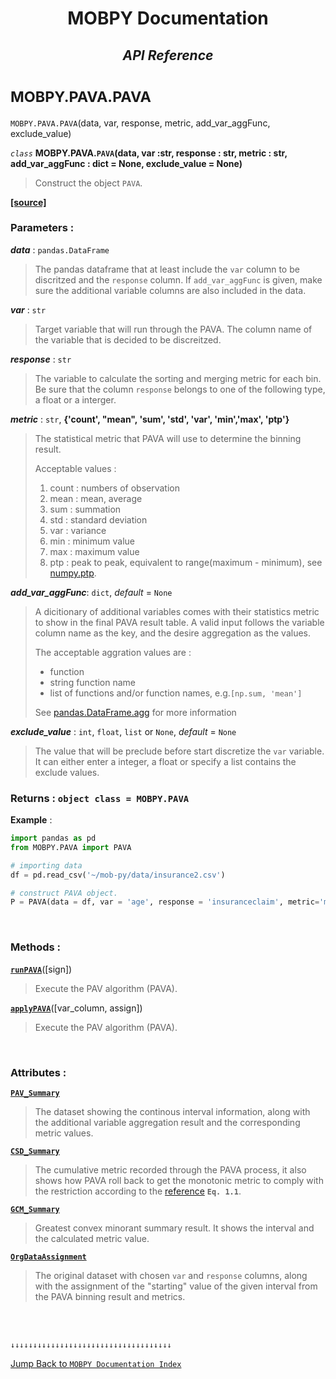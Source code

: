 <h1><strong><p align = center> MOBPY Documentation </p></strong></h1>

<h2><p  align=center><strong style = 'font-style:italic'>API Reference</strong></p></h2>


<h1><span style = 'font-size:smaller'> MOBPY.PAVA.PAVA </span></h1>

`MOBPY.PAVA.PAVA`(data, var, response, metric, add_var_aggFunc, exclude_value)

*`class`* **MOBPY.PAVA.`PAVA`(data, var :str, response : str, metric : str, add_var_aggFunc : dict = None, exclude_value = None)**

> Construct the object `PAVA`.

[**[source]**](https://github.com/ChenTaHung/Monotonic-Optimal-Binning/blob/main/src/MOBPY/PAVA.py#)

### **Parameters** : <br>

__*data*__ : `pandas.DataFrame`

> The pandas dataframe that at least include the `var` column to be discritzed and the `response` column. If `add_var_aggFunc` is given, make sure the additional variable columns are also included in the data.

__*var*__ : `str`

> Target variable that will run through the PAVA. The column name of the variable that is decided to be discreitzed.

**_response_** : `str`

> The variable to calculate the sorting and merging metric for each bin. Be sure that the column `response` belongs to one of the following type, a float or a interger.

**_metric_** : `str`, **{'count', "mean", 'sum', 'std', 'var', 'min','max', 'ptp'}**

> The statistical metric that PAVA will use to determine the binning result. 
> 
> Acceptable values :
> 1. count : numbers of observation
> 2. mean : mean, average
> 3. sum : summation
> 4. std : standard deviation
> 5. var : variance
> 6. min : minimum value
> 7. max : maximum value
> 8. ptp : peak to peak, equivalent to range(maximum - minimum), see [numpy.ptp](https://numpy.org/doc/stable/reference/generated/numpy.ptp.html).

__*add_var_aggFunc*__: `dict`, _default_ = `None`

> A dicitionary of additional variables comes with their statistics metric to show in the final PAVA result table. A valid input follows the variable column name as the key, and the desire aggregation as the values.
> 
>  The acceptable aggration values are :
> 
> - function
> - string function name
> - list of functions and/or function names, e.g.`[np.sum, 'mean']`
>
> See [pandas.DataFrame.agg](https://pandas.pydata.org/docs/reference/api/pandas.DataFrame.agg.html) for more information

__*exclude_value*__ : `int`, `float`, `list` or `None`, _default_ = `None`

> The value that will be preclude before start discretize the `var` variable. It can either enter a integer, a float or specify a list contains the exclude values.


### **Returns** : `object class = MOBPY.PAVA`

**Example** :

```python
import pandas as pd
from MOBPY.PAVA import PAVA

# importing data
df = pd.read_csv('~/mob-py/data/insurance2.csv')

# construct PAVA object.
P = PAVA(data = df, var = 'age', response = 'insuranceclaim', metric='mean')
```

<br>

<h3><strong> Methods : </strong></h3>

[**`runPAVA`**](https://github.com/ChenTaHung/Monotonic-Optimal-Binning/tree/main/doc/MOBPY-PAVA-PAVA-runPAVA.md)([sign])

> Execute the PAV algorithm (PAVA).

[**`applyPAVA`**](https://github.com/ChenTaHung/Monotonic-Optimal-Binning/tree/main/doc/MOBPY-PAVA-PAVA-applyPAVA.md)([var_column, assign])

> Execute the PAV algorithm (PAVA).

<br>

<h3><strong> Attributes : </strong></h3>

[**`PAV_Summary`**](https://github.com/ChenTaHung/Monotonic-Optimal-Binning/blob/main/src/MOBPY/PAVA.py)

> The dataset showing the continous interval information, along with the additional variable aggregation result and the corresponding metric values.

[**`CSD_Summary`**](https://github.com/ChenTaHung/Monotonic-Optimal-Binning/blob/main/src/MOBPY/PAVA.py#)

> The cumulative metric recorded through the PAVA process, it also shows how PAVA roll back to get the monotonic metric to comply with the restriction according to the [reference](https://repository.tudelft.nl/islandora/object/uuid:5a111157-1a92-4176-9c8e-0b848feb7c30) **`Eq. 1.1`**.

[**`GCM_Summary`**](https://github.com/ChenTaHung/Monotonic-Optimal-Binning/blob/main/src/MOBPY/PAVA.py#)

> Greatest convex minorant summary result. It shows the interval and the calculated metric value.

[**`OrgDataAssignment`**](https://github.com/ChenTaHung/Monotonic-Optimal-Binning/blob/main/src/MOBPY/PAVA.py)

> The original dataset with chosen `var` and `response` columns, along with the assignment of the "starting" value of the given interval from the PAVA binning result and metrics.



<br><br>

`↓↓↓↓↓↓↓↓↓↓↓↓↓↓↓↓↓↓↓↓↓↓↓↓↓↓↓↓↓↓↓↓↓↓↓↓`

[Jump Back to `MOBPY Documentation Index`](https://github.com/ChenTaHung/Monotonic-Optimal-Binning/blob/main/doc/MOBPY-API-Ref.md)